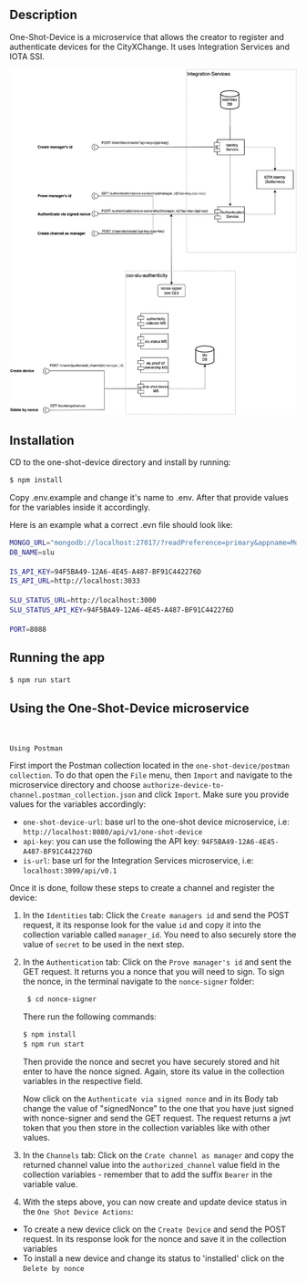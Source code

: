 ## Description

One-Shot-Device is a microservice that allows the creator to register and authenticate devices for the CityXChange. It uses Integration Services and IOTA SSI.

<p align="center">
  <img src="./assets/one-shot-microservice-diagram.png" alt="one-shot-device-microservice diagram"/>
</p>

## Installation

CD to the one-shot-device directory and install by running:

```bash
$ npm install
```

Copy .env.example and change it's name to .env. After that provide values for the variables inside it accordingly.

Here is an example what a correct .evn file should look like:

```bash
MONGO_URL="mongodb://localhost:27017/?readPreference=primary&appname=MongoDB%20Compass&directConnection=true&ssl=false"
DB_NAME=slu

IS_API_KEY=94F5BA49-12A6-4E45-A487-BF91C442276D
IS_API_URL=http://localhost:3033

SLU_STATUS_URL=http://localhost:3000
SLU_STATUS_API_KEY=94F5BA49-12A6-4E45-A487-BF91C442276D

PORT=8088
```

## Running the app

```bash
$ npm run start
```

## Using the One-Shot-Device microservice

<br>

`Using Postman`

First import the Postman collection located in the `one-shot-device/postman collection`. To do that open the `File` menu, then `Import` and navigate to the microservice directory and choose `authorize-device-to-channel.postman_collection.json` and click `Import`. Make sure you provide values for the variables accordingly:

- `one-shot-device-url`: base url to the one-shot device microservice, i.e: `http://localhost:8080/api/v1/one-shot-device`
- `api-key`: you can use the following the API key: `94F5BA49-12A6-4E45-A487-BF91C442276D`
- `is-url`: base url for the Integration Services microservice, i.e: `localhost:3099/api/v0.1`

Once it is done, follow these steps to create a channel and register the device:

1. In the `Identities` tab:
   Click the `Create managers id` and send the POST request, it its response look for the value `id` and copy it into the collection variable called `manager_id`. You need to also securely store the value of `secret` to be used in the next step.

2. In the `Authentication` tab:
   Click on the `Prove manager's id` and sent the GET request. It returns you a nonce that you will need to sign. To sign the nonce, in the terminal navigate to the `nonce-signer` folder:

   ```bash
    $ cd nonce-signer
   ```

   There run the following commands:

   ```bash
   $ npm install
   $ npm run start
   ```

   Then provide the nonce and secret you have securely stored and hit enter to have the nonce signed. Again, store its value in the collection variables in the respective field.

   Now click on the `Authenticate via signed nonce` and in its Body tab change the value of "signedNonce" to the one that you have just signed with nonce-signer and send the GET request. The request returns a jwt token that you then store in the collection variables like with other values.

3. In the `Channels` tab:
   Click on the `Crate channel as manager` and copy the returned channel value into the `authorized_channel` value field in the collection variables - remember that to add the suffix `Bearer` in the variable value.

4. With the steps above, you can now create and update device status in the `One Shot Device Actions`:

- To create a new device click on the `Create Device` and send the POST request. In its response look for the nonce and save it in the collection variables
- To install a new device and change its status to 'installed' click on the `Delete by nonce`
